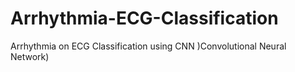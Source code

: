 # Arrhythmia-ECG-Classification
 Arrhythmia on ECG Classification using CNN )Convolutional Neural Network)
